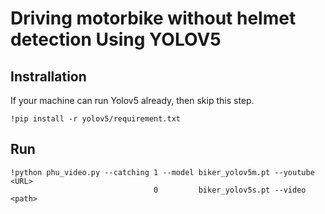 # Driving motorbike without helmet detection Using YOLOV5
## Instrallation

If your machine can run Yolov5 already, then skip this step.

    !pip install -r yolov5/requirement.txt
   
 ## Run
 

    !python phu_video.py --catching 1 --model biker_yolov5m.pt --youtube <URL>
                                    0         biker_yolov5s.pt --video <path>

